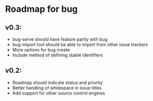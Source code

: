 # Roadmap for bug

## v0.3:
- bug-serve should have feature parity with bug
- bug-import tool should be able to import from other issue trackers
- More options for bug create
- Include method of defining stable identifiers

## v0.2:
- Roadmap should indicate status and priority
- Better handling of whitespace in issue titles
- Add support for other source control engines
